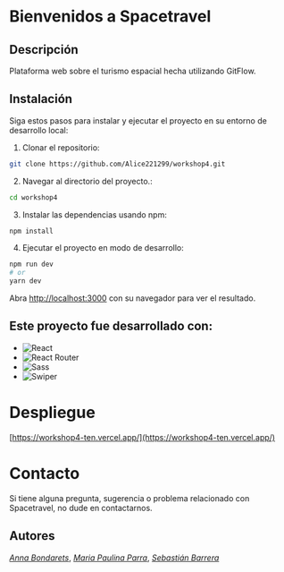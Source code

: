 # Bienvenidos a Spacetravel



## Descripción

Plataforma web sobre el turismo espacial hecha utilizando GitFlow.

## Instalación

Siga estos pasos para instalar y ejecutar el proyecto en su entorno de desarrollo local:

1. Clonar el repositorio:
```bash
git clone https://github.com/Alice221299/workshop4.git
```
2. Navegar al directorio del proyecto.:
```bash
cd workshop4
```
3. Instalar las dependencias usando npm:
```bash
npm install
```
4. Ejecutar el proyecto en modo de desarrollo:

```bash
npm run dev
# or
yarn dev
```

Abra [http://localhost:3000](http://localhost:3000) con su navegador para ver el resultado.


## Este proyecto fue desarrollado con:

- ![React](https://img.shields.io/badge/react-%2320232a.svg?style=for-the-badge&logo=react&logoColor=%2361DAFB)
- ![React Router](https://img.shields.io/badge/React_Router-CA4245?style=for-the-badge&logo=react-router&logoColor=white)
- ![Sass](https://img.shields.io/badge/-Sass-CC6699?style=for-the-badge&logo=sass&logoColor=white)
- ![Swiper](https://img.shields.io/badge/-Swiper-764ABC?style=for-the-badge&logo=swiper&logoColor=white)

# Despliegue

[https://workshop4-ten.vercel.app/](https://workshop4-ten.vercel.app/)

# Contacto

Si tiene alguna pregunta, sugerencia o problema relacionado con Spacetravel, no dude en contactarnos.

## Autores

[*Anna Bondarets*](https://github.com/Alice221299), [*Maria Paulina Parra*](https://github.com/MariaPaulinaP), [*Sebastián Barrera*](https://github.com/sebastianbarrerah) 

